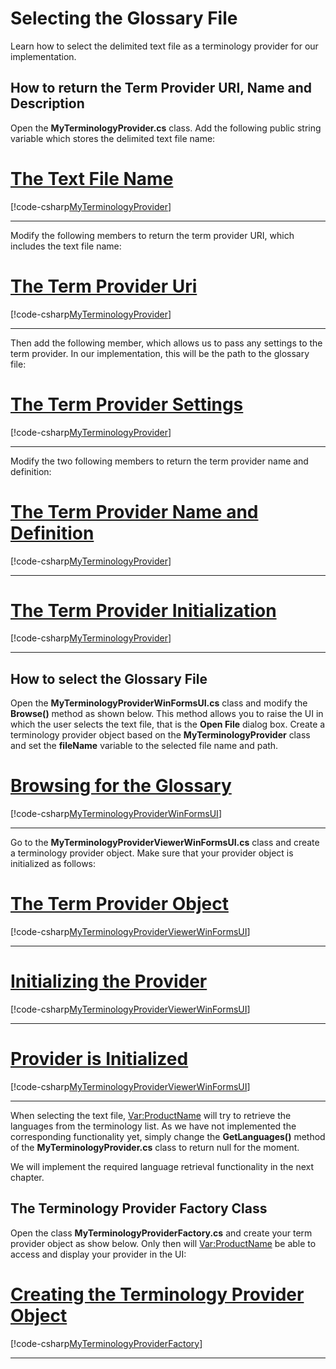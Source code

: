 Selecting the Glossary File
=====
Learn how to select the delimited text file as a terminology provider for our implementation.

How to return the Term Provider URI, Name and Description
-------

Open the **MyTerminologyProvider.cs** class. Add the following public string variable which stores the delimited text file name:

# [The Text File Name](#tab/tabid-1)
[!code-csharp[MyTerminologyProvider](code_samples/MyTerminologyProvider.cs#L18-L19)]
***

Modify the following members to return the term provider URI, which includes the text file name:

# [The Term Provider Uri](#tab/tabid-2)
[!code-csharp[MyTerminologyProvider](code_samples/MyTerminologyProvider.cs#L79-L86)]
***

Then add the following member, which allows us to pass any settings to the term provider. In our implementation, this will be the path to the glossary file:

# [The Term Provider Settings](#tab/tabid-3)
[!code-csharp[MyTerminologyProvider](code_samples/MyTerminologyProvider.cs#L23-L27)]
***

Modify the two following members to return the term provider name and definition:

# [The Term Provider Name and Definition](#tab/tabid-4)
[!code-csharp[MyTerminologyProvider](code_samples/MyTerminologyProvider.cs#L63-L86)]
***

# [The Term Provider Initialization](#tab/tabid-4)
[!code-csharp[MyTerminologyProvider](code_samples/MyTerminologyProvider.cs#L246-L286)]
***

How to select the Glossary File
-------
Open the **MyTerminologyProviderWinFormsUI.cs** class and modify the **Browse()** method as shown below. This method allows you to raise the UI in which the user selects the text file, that is the **Open File** dialog box. Create a terminology provider object based on the **MyTerminologyProvider** class and set the **fileName** variable to the selected file name and path.

# [Browsing for the Glossary](#tab/tabid-5)
[!code-csharp[MyTerminologyProviderWinFormsUI](code_samples/MyTerminologyProviderWinFormsUI.cs#L43-L58)]
***

Go to the **MyTerminologyProviderViewerWinFormsUI.cs** class and create a terminology provider object. Make sure that your provider object is initialized as follows:

# [The Term Provider Object](#tab/tabid-6)
[!code-csharp[MyTerminologyProviderViewerWinFormsUI](code_samples/MyTerminologyProviderViewerWinFormsUI.cs#L12-L14)]
***

# [Initializing the Provider](#tab/tabid-7)
[!code-csharp[MyTerminologyProviderViewerWinFormsUI](code_samples/MyTerminologyProviderViewerWinFormsUI.cs#L116-L119)]
***

# [Provider is Initialized](#tab/tabid-8)
[!code-csharp[MyTerminologyProviderViewerWinFormsUI](code_samples/MyTerminologyProviderViewerWinFormsUI.cs#L34-L40)]
***

When selecting the text file, <Var:ProductName> will try to retrieve the languages from the terminology list. As we have not implemented the corresponding functionality yet, simply change the **GetLanguages()** method of the **MyTerminologyProvider.cs** class to return null for the moment.

We will implement the required language retrieval functionality in the next chapter.

The Terminology Provider Factory Class
-----

Open the class **MyTerminologyProviderFactory.cs** and create your term provider object as show below. Only then will <Var:ProductName> be able to access and display your provider in the UI:

# [Creating the Terminology Provider Object](#tab/tabid-9)
[!code-csharp[MyTerminologyProviderFactory](code_samples/MyTerminologyProviderFactory.cs#L10-L15)]
***